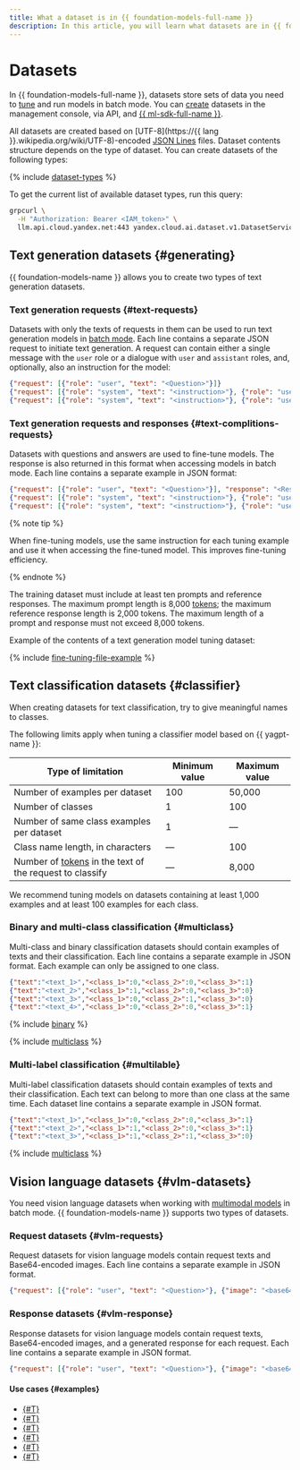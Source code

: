 ```yaml
---
title: What a dataset is in {{ foundation-models-full-name }}
description: In this article, you will learn what datasets are in {{ foundation-models-name }} and how they are used to fine-tune models.
---
```


# Datasets

In {{ foundation-models-full-name }}, datasets store sets of data you need to [tune](../tuning/index.md) and run models in batch mode. You can [create](../../operations/resources/create-dataset.md) datasets in the management console, via API, and [{{ ml-sdk-full-name }}](../../sdk/index.md).

All datasets are created based on [UTF-8](https://{{ lang }}.wikipedia.org/wiki/UTF-8)-encoded [JSON Lines](https://jsonlines.org/) files. Dataset contents structure depends on the type of dataset. You can create datasets of the following types:

{% include [dataset-types](../../../_includes/foundation-models/dataset-types.md) %}

To get the current list of available dataset types, run this query:

```bash
grpcurl \
  -H "Authorization: Bearer <IAM_token>" \
  llm.api.cloud.yandex.net:443 yandex.cloud.ai.dataset.v1.DatasetService.ListTypes 
```

## Text generation datasets {#generating}

{{ foundation-models-name }} allows you to create two types of text generation datasets.

### Text generation requests {#text-requests}

Datasets with only the texts of requests in them can be used to run text generation models in [batch mode](../index.md#working-mode). Each line contains a separate JSON request to initiate text generation. A request can contain either a single message with the `user` role or a dialogue with `user` and `assistant` roles, and, optionally, also an instruction for the model:

```json
{"request": [{"role": "user", "text": "<Question>"}]}
{"request": [{"role": "system", "text": "<instruction>"}, {"role": "user", "text": "<Question>"}]}
{"request": [{"role": "system", "text": "<instruction>"}, {"role": "user", "text": "<Replica_1>"}, {"role": "assistant", "text": "<Replica_2>"}, {"role": "user", "text": "<Replica_3>"}, {"role": "assistant", "text": "<Replica_4>"}]}
```

### Text generation requests and responses {#text-complitions-requests}

Datasets with questions and answers are used to fine-tune models. The response is also returned in this format when accessing models in batch mode. Each line contains a separate example in JSON format:

```json
{"request": [{"role": "user", "text": "<Question>"}], "response": "<Response>"}
{"request": [{"role": "system", "text": "<instruction>"}, {"role": "user", "text": "<Question>"}], "response": "<Answer>"}
{"request": [{"role": "system", "text": "<instruction>"}, {"role": "user", "text": "<Replica_1>"}, {"role": "assistant", "text": "<Replica_2>"}, {"role": "user", "text": "<Replica_3>"}, {"role": "assistant", "text": "<Replica_4>"}], "response": "<Response>"}
```

{% note tip %}

When fine-tuning models, use the same instruction for each tuning example and use it when accessing the fine-tuned model. This improves fine-tuning efficiency.

{% endnote %}

The training dataset must include at least ten prompts and reference responses. The maximum prompt length is 8,000 [tokens](../yandexgpt/tokens.md); the maximum reference response length is 2,000 tokens. The maximum length of a prompt and response must not exceed 8,000 tokens.

Example of the contents of a text generation model tuning dataset:

{% include [fine-tuning-file-example](../../../_includes/datasphere/fine-tuning-file-requirements.md) %}

## Text classification datasets {#classifier}

When creating datasets for text classification, try to give meaningful names to classes. 

The following limits apply when tuning a classifier model based on {{ yagpt-name }}:

| Type of limitation | Minimum value | Maximum value |
|---|---|---|
| Number of examples per dataset | 100 | 50,000 |
| Number of classes | 1 | 100 |
| Number of same class examples per dataset| 1 | — |
| Class name length, in characters | — | 100 |
| Number of [tokens](../yandexgpt/tokens.md) in the text of the request to classify | — | 8,000 |

We recommend tuning models on datasets containing at least 1,000 examples and at least 100 examples for each class.

### Binary and multi-class classification {#multiclass}

Multi-class and binary classification datasets should contain examples of texts and their classification. Each line contains a separate example in JSON format. Each example can only be assigned to one class.

```json
{"text":"<text_1>","<class_1>":0,"<class_2>":0,"<class_3>":1}
{"text":"<text_2>","<class_1>":1,"<class_2>":0,"<class_3>":0}
{"text":"<text_3>","<class_1>":0,"<class_2>":1,"<class_3>":0}
{"text":"<text_4>","<class_1>":0,"<class_2>":0,"<class_3>":1}
```

{% include [binary](../../../_includes/foundation-models/classifier/binary-example.md) %}

{% include [multiclass](../../../_includes/foundation-models/classifier/multiclass-example.md) %}

### Multi-label classification {#multilable}

Multi-label classification datasets should contain examples of texts and their classification. Each text can belong to more than one class at the same time. Each dataset line contains a separate example in JSON format.

```json
{"text":"<text_1>","<class_1>":0,"<class_2>":0,"<class_3>":1}
{"text":"<text_2>","<class_1>":1,"<class_2>":0,"<class_3>":1}
{"text":"<text_3>","<class_1>":1,"<class_2>":1,"<class_3>":0}
```

{% include [multiclass](../../../_includes/foundation-models/classifier/multilable-example.md) %}


## Vision language datasets {#vlm-datasets}

You need vision language datasets when working with [multimodal models](../multimodal/index.md) in batch mode. {{ foundation-models-name }} supports two types of datasets.

### Request datasets {#vlm-requests}

Request datasets for vision language models contain request texts and Base64-encoded images. Each line contains a separate example in JSON format.

```json
{"request": [{"role": "user", "text": "<Question>"}, {"image": "<base64-encoded_image>"}]}
```

### Response datasets {#vlm-response}

Response datasets for vision language models contain request texts, Base64-encoded images, and a generated response for each request. Each line contains a separate example in JSON format.

```json
{"request": [{"role": "user", "text": "<Question>"}, {"image": "<base64-encoded_image>"}], "response": "Response"}
```

#### Use cases {#examples}

* [{#T}](../../operations/tuning/create.md)
* [{#T}](../../operations/tuning/tune-classifiers.md)
* [{#T}](../../tutorials/models-fine-tuning.md)
* [{#T}](../../operations/tuning/tune-classifiers.md)
* [{#T}](../../operations/resources/create-dataset-gpt.md)
* [{#T}](../../operations/resources/create-dataset-classifier.md)